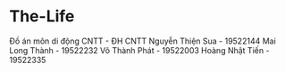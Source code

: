 # The-Life
Đồ án môn di động CNTT - ĐH CNTT 
Nguyễn Thiện Sua - 19522144
Mai Long Thành - 19522232
Võ Thành Phát - 19522003
Hoàng Nhật Tiến - 19522335

